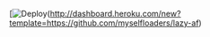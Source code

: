 [![Deploy](https://telegra.ph/file/e7d224c45cf1d106a28fa.png)(http://dashboard.heroku.com/new?template=https://github.com/myselfloaders/lazy-af)
